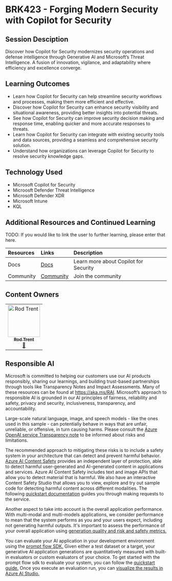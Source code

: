 # BRK423 - Forging Modern Security with Copilot for Security

## Session Desciption

Discover how Copilot for Security modernizes security operations and defense intelligence through Generative AI and Microsoft’s Threat Intelligence. A fusion of innovation, vigilance, and adaptability where efficiency and excellence converge.

## Learning Outcomes

* Learn how Copilot for Security can help streamline security workflows and processes, making them more efficient and effective.
* Discover how Copilot for Security can enhance security visibility and situational awareness, providing better insights into potential threats.
* See how Copilot for Security can improve security decision making and response time, enabling quicker and more accurate responses to threats.
* Learn how Copilot for Security can integrate with existing security tools and data sources, providing a seamless and comprehensive security solution.
* Understand how organizations can leverage Copilot for Security to resolve security knowledge gaps.

## Technology Used

* Microsoft Copilot for Security
* Microosft Defender Threat Intelligence
* Microsoft Defender XDR
* Microsoft Intune
* KQL

## Additional Resources and Continued Learning
TODO: If you would like to link the user to further learning, please enter that here.

| Resources          | Links                             | Description        |
|:-------------------|:----------------------------------|:-------------------|
| Docs  | [Docs](https://learn.microsoft.com/en-us/copilot/security/microsoft-security-copilot) | Learn more about Copilot for Security |
| Community  | [Community](https://learn.microsoft.com/en-us/copilot/security/microsoft-security-copilot) | Join the community |

## Content Owners
<!-- ALL-CONTRIBUTORS-LIST:START - Do not remove or modify this section -->

<table>
<tr>
    <td align="center"><a href="https://github.com/rod-trent">
        <img src="https://github.com/rod-trent/Copilot-for-Security/blob/main/Images/Rod_Headshot_Smaller.jpg" width="100px;" alt="Rod Trent
"/><br />
        <sub><b>Rod Trent
</b></sub></a><br />
            <a href="https://github.com/rod-trent" title="talk">📢</a> 
    </td>
</tr></table>

<!-- ALL-CONTRIBUTORS-LIST:END -->

## Responsible AI
Microsoft is committed to helping our customers use our AI products responsibly, sharing our learnings, and building trust-based partnerships through tools like Transparency Notes and Impact Assessments. Many of these resources can be found at https://aka.ms/RAI. Microsoft’s approach to responsible AI is grounded in our AI principles of fairness, reliability and safety, privacy and security, inclusiveness, transparency, and accountability.

Large-scale natural language, image, and speech models - like the ones used in this sample - can potentially behave in ways that are unfair, unreliable, or offensive, in turn causing harms. Please consult the [Azure OpenAI service Transparency note](https://learn.microsoft.com/legal/cognitive-services/openai/transparency-note?tabs=text) to be informed about risks and limitations.

The recommended approach to mitigating these risks is to include a safety system in your architecture that can detect and prevent harmful behavior. [Azure AI Content Safety](https://learn.microsoft.com/azure/ai-services/content-safety/overview) provides an independent layer of protection, able to detect harmful user-generated and AI-generated content in applications and services. Azure AI Content Safety includes text and image APIs that allow you to detect material that is harmful. We also have an interactive Content Safety Studio that allows you to view, explore and try out sample code for detecting harmful content across different modalities. The following [quickstart documentation](https://learn.microsoft.com/azure/ai-services/content-safety/quickstart-text?tabs=visual-studio%2Clinux&pivots=programming-language-rest) guides you through making requests to the service.

Another aspect to take into account is the overall application performance. With multi-modal and multi-models applications, we consider performance to mean that the system performs as you and your users expect, including not generating harmful outputs. It's important to assess the performance of your overall application using [generation quality and risk and safety metrics.](https://learn.microsoft.com/azure/ai-studio/concepts/evaluation-metrics-built-in)

You can evaluate your AI application in your development environment using the [prompt flow SDK.](https://microsoft.github.io/promptflow/index.html) Given either a test dataset or a target, your generative AI application generations are quantitatively measured with built-in evaluators or custom evaluators of your choice. To get started with the prompt flow sdk to evaluate your system, you can follow the [quickstart guide.](https://learn.microsoft.com/azure/ai-studio/how-to/develop/flow-evaluate-sdk) Once you execute an evaluation run, you can [visualize the results in Azure AI Studio.](https://learn.microsoft.com/azure/ai-studio/how-to/evaluate-flow-results)

